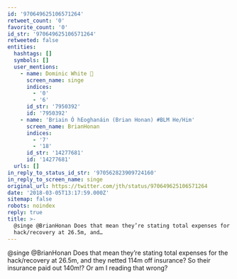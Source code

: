 ```yaml
---
id: '970649625106571264'
retweet_count: '0'
favorite_count: '0'
id_str: '970649625106571264'
retweeted: false
entities:
  hashtags: []
  symbols: []
  user_mentions:
    - name: Dominic White 👾
      screen_name: singe
      indices:
        - '0'
        - '6'
      id_str: '7950392'
      id: '7950392'
    - name: 'Briain Ó hEoghanáin (Brian Honan) #BLM He/Him'
      screen_name: BrianHonan
      indices:
        - '7'
        - '18'
      id_str: '14277681'
      id: '14277681'
  urls: []
in_reply_to_status_id_str: '970562823909724160'
in_reply_to_screen_name: singe
original_url: https://twitter.com/jth/status/970649625106571264
date: '2018-03-05T13:17:59.000Z'
sitemap: false
robots: noindex
reply: true
title: >-
  @singe @BrianHonan Does that mean they’re stating total expenses for the
  hack/recovery at 26.5m, and…
---
```


@singe @BrianHonan Does that mean they’re stating total expenses for the hack/recovery at 26.5m, and they netted 114m off insurance? So their insurance paid out 140m!? Or am I reading that wrong?